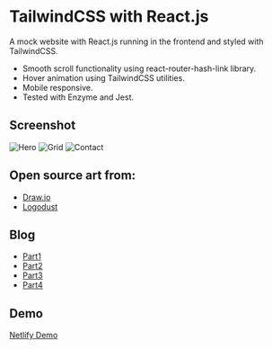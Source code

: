 # TailwindCSS with React.js

A mock website with React.js running in the frontend and styled with TailwindCSS. 

- Smooth scroll functionality using react-router-hash-link library.
- Hover animation using TailwindCSS utilities.
- Mobile responsive.
- Tested with Enzyme and Jest.

## Screenshot

![Hero](https://imgur.com/RwRX6nb.jpg)
![Grid](https://imgur.com/QyUH8nd.jpg)
![Contact](https://imgur.com/6MxUzlM.jpg)

## Open source art from:

- [Draw.io](https://drawkit.io)
- [Logodust](https://logodust.com)

## Blog 

- [Part1](https://lendeta.medium.com/tailwindcss-with-react-js-pt-1-4b54222c4e52)
- [Part2](https://medium.com/codex/tailwindcss-with-react-js-pt-2-f7135de03ecf)
- [Part3](https://lendeta.medium.com/tailwindcss-with-react-js-pt-3-d5c677125fb7)
- [Part4](https://lendeta.medium.com/tailwindcss-with-react-js-pt-4-6dcc3b0b043)

## Demo

[Netlify Demo]()